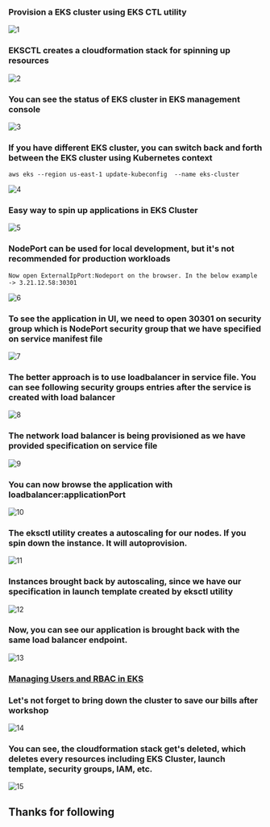 ### Provision a EKS cluster using EKS CTL utility
![1](https://github.com/Cloud-Yeti/Cloudyeti-EKS-Series/blob/main/Images/1.png) <br />
### EKSCTL creates a cloudformation stack for spinning up resources
![2](https://github.com/Cloud-Yeti/Cloudyeti-EKS-Series/blob/main/Images/2.png) <br />
### You can see the status of EKS cluster in EKS management console
![3](https://github.com/Cloud-Yeti/Cloudyeti-EKS-Series/blob/main/Images/3.png) <br />
### If you have different EKS cluster, you can switch back and forth between the EKS cluster using Kubernetes context
```
aws eks --region us-east-1 update-kubeconfig  --name eks-cluster
```
![4](https://github.com/Cloud-Yeti/Cloudyeti-EKS-Series/blob/main/Images/4.png) <br />
### Easy way to spin up applications in EKS Cluster
![5](https://github.com/Cloud-Yeti/Cloudyeti-EKS-Series/blob/main/Images/5.png) <br />
### NodePort can be used for local development, but it's not recommended for production workloads
``` 
Now open ExternalIpPort:Nodeport on the browser. In the below example -> 3.21.12.58:30301
```
![6](https://github.com/Cloud-Yeti/Cloudyeti-EKS-Series/blob/main/Images/6.png) <br />
### To see the application in UI, we need to open 30301 on security group which is NodePort security group that we have specified on service manifest file
![7](https://github.com/Cloud-Yeti/Cloudyeti-EKS-Series/blob/main/Images/7.png) <br />
### The better approach is to use loadbalancer in service file. You can see following security groups entries after the service is created with load balancer
![8](https://github.com/Cloud-Yeti/Cloudyeti-EKS-Series/blob/main/Images/8.png) <br />
### The network load balancer is being provisioned as we have provided specification on service file
![9](https://github.com/Cloud-Yeti/Cloudyeti-EKS-Series/blob/main/Images/9.png) <br />
### You can now browse the application with loadbalancer:applicationPort
![10](https://github.com/Cloud-Yeti/Cloudyeti-EKS-Series/blob/main/Images/10.png) <br />
### The eksctl utility creates a autoscaling for our nodes. If you spin down the instance. It will autoprovision.
![11](https://github.com/Cloud-Yeti/Cloudyeti-EKS-Series/blob/main/Images/11.png) <br />
### Instances brought back by autoscaling, since we have our specification in launch template created by eksctl utility
![12](https://github.com/Cloud-Yeti/Cloudyeti-EKS-Series/blob/main/Images/12.png) <br />
### Now, you can see our application is brought back with the same load balancer endpoint. 
![13](https://github.com/Cloud-Yeti/Cloudyeti-EKS-Series/blob/main/Images/13.png) <br />
### [Managing Users and RBAC in EKS](https://github.com/Cloud-Yeti/Cloudyeti-EKS-Series/blob/main/managing_users_and_RBAC.md) <br />
### Let's not forget to bring down the cluster to save our bills after workshop
![14](https://github.com/Cloud-Yeti/Cloudyeti-EKS-Series/blob/main/Images/14.png) <br />
### You can see, the cloudformation stack get's deleted, which deletes every resources including EKS Cluster, launch template, security groups, IAM, etc.
![15](https://github.com/Cloud-Yeti/Cloudyeti-EKS-Series/blob/main/Images/15.png) <br />

## Thanks for following
